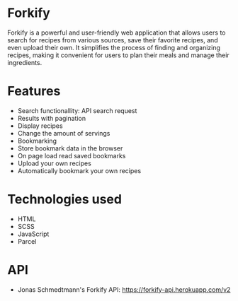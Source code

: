 # Forkify
  Forkify is a powerful and user-friendly web application that allows users to search for recipes from various sources, save their favorite recipes, and even upload their own. It simplifies the process of finding     and organizing recipes, making it convenient for users to plan their meals and manage their ingredients.
  
# Features
- Search functionallity: API search request
- Results with pagination
- Display recipes
- Change the amount of servings
- Bookmarking
- Store bookmark data in the browser
- On page load read saved bookmarks
- Upload your own recipes
- Automatically bookmark your own recipes

# Technologies used
  - HTML
  - SCSS
  - JavaScript
  - Parcel

# API
  - Jonas Schmedtmann's Forkify API: https://forkify-api.herokuapp.com/v2
